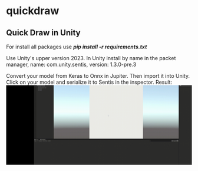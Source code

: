 # quickdraw
## Quick Draw in Unity
For install all packages use
***pip install -r requirements.txt***

Use Unity's upper version 2023.
In Unity install by name in the packet manager, name: com.unity.sentis, version: 1.3.0-pre.3

Convert your model from Keras to Onnx in Jupiter. Then import it into Unity. Click on your model and serialize it to Sentis in the inspector.
Result:
![sailboat](https://github.com/Foxyaa/quickdraw/blob/main/sailboat.gif)
